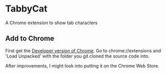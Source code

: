 # TabbyCat

A Chrome extension to show tab characters

## Add to Chrome
First get the [Developer version of Chrome](https://www.google.com/chrome/?extra=devchannel).
Go to chrome://extensions and 'Load Unpacked' with the folder you git cloned the source code into.

After improvements, I might look into putting it on the Chrome Web Store.

